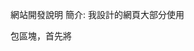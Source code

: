 網站開發說明
簡介:
我設計的網頁大部分使用<div>包區塊，首先將<script>與css<style>，兩個塞在<head>裡面，接著添加<body>為網站內容，另外再添加頁尾的<footer>基本的結構就完成了，在來使用母div的標籤製作最主要第一塊與第二塊，第一塊我打算製作超連結的樣式，而第二塊製作自己的簡易介紹版面(也是超連結)。
主題:
此網頁主題是製作一個資源型的網頁，提供各類站點連結探索。

說明:
1.從頭開始細部講解，首先看下圖的部分
 
這個是基本頁面架構，我添加了icon以及title和外部的css，讓瀏覽器分頁能夠顯示縮圖以及標題。如下圖。
 
左邊是圖示也就是icon，旁邊則是title網頁標題的部分。

2.介紹html裡面的css，
因為製作後面的js發現如果將css放在外部可能會出bug，所以才將部分js用得到的css先放在html內部。如下圖。
 

3.而外在js用得到的js添加上 :hover
這個其實可以換成其他的 但是我目前只需要使用 :hover而已，而他的作用是鼠標接觸此函數會生效並執行css讓文字顏色變深色
 
 	 

4. JS 此js用途是讓pickaxe進行判斷並執行(參考chatgpt)，
pickaxe1為一個css的id為了方便，我直接在pickaxe後面加數字，此腳本的概念就是假如css為picaxe1，執行函數就會開始判斷是否為picaxe1，如果是那就執行css更換使用 .className= pickaxe2，進行更換，因為不知道迴圈如何寫，所以直接用最簡單的else if塞法，(原本想使用計算的方式判斷)，最後picaxe1~ picaxe7順序變化到最後結束就會變成預設的picaxe1。如下圖
 

5.開始製作網頁內容，最大塊的div共有兩塊，這是第一部分
首先講講<body>的部分，我是直接將body裡直接塞背景圖片(我的主題是打算做灰色的背景，(這裡其實可以做成一個大邊框只是找不到好的顏色))，在第一塊div，我一樣也是加入一樣的背景顏色以及文字改為白色(其實白色可以不用加，因為當時沒加css)，然後添加上<span>(這個我當時打算製作右邊且橫向)，結果發現只使用span是沒辦法實現我要的效果，所以添加了float:right，但是又覺得離邊邊太近(後來發現其實用padding設在外面div就好了)，總之當時用padding-right和padding-top然後padding-bottom白加了，接著顯示在右上方，然後我加入了超連結和圖示，一開始我以為可以將連結href直接添加在img裡面後來網路查了要使用<a>標籤才能，另外img裡的class我額外去外部css添加(後面介紹)。如下圖。

 
 

5-2講完右邊跟背景講講左邊的部分(我一開始優先寫左邊不過後來寫右邊發生排版故障的問題才把右方的東西添加在上方)，右邊的話就比較簡單化，我直接使用img以及h1和p三個標籤完成左邊的部分，因為預設html都顯示左方所以也沒使用div或span Img我單純放一張圖並設置200px的高度(因為只用一個參數可以等比縮放)，接著h1跟p我有另外css在裡面，使用了padding-bottom進行兩個文字隔開的動作，1-1就結束了。如圖。
 
 
6.接著使用一條長的橫條作出分割的樣子。如下圖
 
 

7.這部分算是比較特殊，第一塊div先套用css id為WRAPPER，此css功能主要讓此div區塊保持在左右的中間(利用margin: 0 auto)，並設置區塊的寬度，和使用overflow隱藏超出的物件，接著更換背景色，還有內部填充
 
 

8.將內容添加上去中間區塊一樣用到div+css id為BOX_A將寬度固定(之後要使用到css的游標移動變化所以先固定才不會亂跳)再來以左側為優先堆疊，設定背景色(這裡有分成兩個div去做上下長方形的)，如左圖1，接著下方的ul以及li是類似一種編號的感覺 另外我在裡面還添加了簡單的縮圖以及超連結。(有三個重複的區塊就不重複說明)
 	 
	 
9.第一段結束換第二段，首先也是先從背景色開始(黑色下方會在第10區說明)接著我也是先從html在寫css所以就直接加上color #ffff白色，再來往下是將四周都添充50px(因為集中比較好看)，然後因為我想將我的遊戲人物給放上來所以也是使用上了img接著就是div關於右邊的圖示，有使用到上方的js功能就是點擊後會更換另一個工具，最後黑色就是寫簡單的介紹那些而已，完結。
 
 

